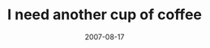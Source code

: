---
layout: base.njk
title : 'I need another cup of coffee' 
view_title : 'I need another cup of coffee' 
year : '2007' 
date : '2007-08-17' 
img_file : '/drawing/ineedanothercupofcoffee.png' 
html_file : 'ineedanothercupofcoffee' 
next_html : 'itwillbefun.html' 
year_order : '102' 
permalink : "title/{{html_file}}.html"
---